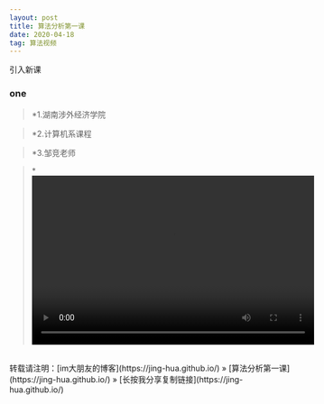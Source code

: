 ```yaml
---
layout: post
title: 算法分析第一课
date: 2020-04-18
tag: 算法视频
---
```

引入新课
### one
>*1.湖南涉外经济学院		

>*2.计算机系课程

>*3.邹竞老师

>*<video src="https://s1.ananas.chaoxing.com/video/b1/25/7d/db559292f6c64add836bcb2acc2af9f5/sd.mp4?at_=1589253561444&ak_=30b37b55d89a3ac9c224d04e9cdb1a73&ad_=9ce2501d562d35be901b82999b43b783" controls="controls" width="500" height="300">您的浏览器不支持播放该视频！</video>	

<br>
转载请注明：[im大朋友的博客](https://jing-hua.github.io/) » [算法分析第一课](https://jing-hua.github.io/)  » [长按我分享复制链接](https://jing-hua.github.io/)  


